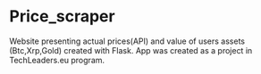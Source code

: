 # Price_scraper
Website presenting actual prices(API) and value of users assets (Btc,Xrp,Gold) created with Flask. App was created as a project in TechLeaders.eu program.
